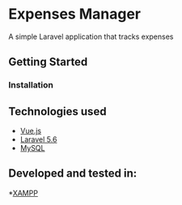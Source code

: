 # Expenses Manager
A simple Laravel application that tracks expenses

## Getting Started

### Installation


## Technologies used
* [Vue.js](https://vuejs.org/)
* [Laravel 5.6](https://laravel.com/docs/5.6)
* [MySQL](https://www.mysql.com/)

## Developed and tested in:
*[XAMPP](https://www.apachefriends.org/index.html)
